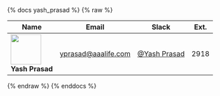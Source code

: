 {% docs yash_prasad %}
{% raw %}

|Name|Email|Slack|Ext.|
|----|-----|-----|----|
|<img src="https://ca.slack-edge.com/TDCJ5T84R-UDDC807A9-d907ef658a70-512" width="70"><br>**Yash Prasad** | [yprasad@aaalife.com](mailto:yprasad@aaalife.com) | [@Yash Prasad](https://aaainsights.slack.com/team/UDDC807A9) | 2918 |

{% endraw %}
{% enddocs %}